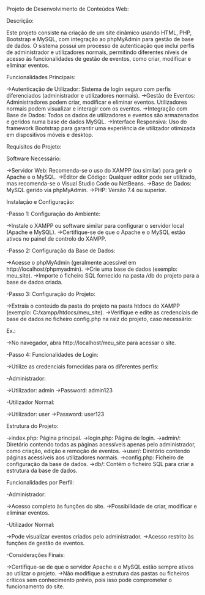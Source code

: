 Projeto de Desenvolvimento de Conteúdos Web:

Descrição:

Este projeto consiste na criação de um site dinâmico usando HTML, PHP, Bootstrap e MySQL, com integração ao phpMyAdmin para gestão de base de dados. O sistema possui um processo de autenticação que inclui perfis de administrador e utilizadores normais, permitindo diferentes níveis de acesso às funcionalidades de gestão de eventos, como criar, modificar e eliminar eventos.

Funcionalidades Principais:

->Autenticação de Utilizador: Sistema de login seguro com perfis diferenciados (administrador e utilizadores normais). 
->Gestão de Eventos: Administradores podem criar, modificar e eliminar eventos. Utilizadores normais podem visualizar e interagir com os eventos. 
->Integração com Base de Dados: Todos os dados de utilizadores e eventos são armazenados e geridos numa base de dados MySQL. 
->Interface Responsiva: Uso do framework Bootstrap para garantir uma experiência de utilizador otimizada em dispositivos móveis e desktop.

Requisitos do Projeto:

Software Necessário:

->Servidor Web: Recomenda-se o uso do XAMPP (ou similar) para gerir o Apache e o MySQL. 
->Editor de Código: Qualquer editor pode ser utilizado, mas recomenda-se o Visual Studio Code ou NetBeans. 
->Base de Dados: MySQL gerido via phpMyAdmin. 
->PHP: Versão 7.4 ou superior.

Instalação e Configuração:

-Passo 1: Configuração do Ambiente:

->Instale o XAMPP ou software similar para configurar o servidor local (Apache e MySQL). 
->Certifique-se de que o Apache e o MySQL estão ativos no painel de controlo do XAMPP.

-Passo 2: Configuração da Base de Dados:

->Acesse o phpMyAdmin (geralmente acessível em http://localhost/phpmyadmin). 
->Crie uma base de dados (exemplo: meu_site). 
->Importe o ficheiro SQL fornecido na pasta /db do projeto para a base de dados criada.

-Passo 3: Configuração do Projeto:

->Extraia o conteúdo da pasta do projeto na pasta htdocs do XAMPP (exemplo: C:/xampp/htdocs/meu_site). 
->Verifique e edite as credenciais de base de dados no ficheiro config.php na raiz do projeto, caso necessário:

Ex.:

->No navegador, abra http://localhost/meu_site para acessar o site.

-Passo 4: Funcionalidades de Login:

->Utilize as credenciais fornecidas para os diferentes perfis:

-Administrador:

->Utilizador: admin 
->Password: admin123

-Utilizador Normal:

->Utilizador: user 
->Password: user123

Estrutura do Projeto:

->index.php: Página principal. 
->login.php: Página de login. 
->admin/: Diretório contendo todas as páginas acessíveis apenas pelo administrador, como criação, edição e remoção de eventos. 
->user/: Diretório contendo páginas acessíveis aos utilizadores normais. 
->config.php: Ficheiro de configuração da base de dados. 
->db/: Contém o ficheiro SQL para criar a estrutura da base de dados.

Funcionalidades por Perfil:

-Administrador:

->Acesso completo às funções do site. 
->Possibilidade de criar, modificar e eliminar eventos.

-Utilizador Normal:

->Pode visualizar eventos criados pelo administrador. 
->Acesso restrito às funções de gestão de eventos.

-Considerações Finais:

->Certifique-se de que o servidor Apache e o MySQL estão sempre ativos ao utilizar o projeto. 
->Não modifique a estrutura das pastas ou ficheiros críticos sem conhecimento prévio, pois isso pode comprometer o funcionamento do site.
